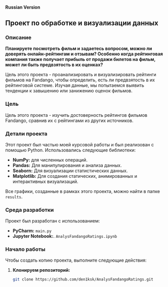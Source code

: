 #### Russian Version

## Проект по обработке и визуализации данных

### Описание

**Планируете посмотреть фильм и задаетесь вопросом, можно ли доверять онлайн-рейтингам и отзывам? Особенно когда рейтинговая компания также получает прибыль от продажи билетов на фильм, может ли быть предвзятость в их оценках?**

Цель этого проекта - проанализировать и визуализировать рейтинги фильмов на Fandango, чтобы определить, есть ли предвзятость в их рейтинговой системе. Изучая данные, мы попытаемся выявить тенденции к завышению или занижению оценок фильмов.

### Цель

Цель этого проекта - изучить достоверность рейтингов фильмов Fandango, сравнив их с рейтингами из других источников.

### Детали проекта

Этот проект был частью моей курсовой работы и был реализован с помощью Python. Использовались следующие библиотеки:

- **NumPy:** для численных операций.
- **Pandas:** Для манипулирования и анализа данных.
- **Seaborn:** Для визуализации статистических данных.
- **Matplotlib:** Для создания статических, анимированных и интерактивных визуализаций.

Все графики, созданные в рамках этого проекта, можно найти в папке `results`.

### Среда разработки

Проект был разработан с использованием:
- **PyCharm:** `main.py`
- **Jupyter Notebook:**. `AnalysFandangoRatings.ipynb`

### Начало работы

Чтобы создать копию проекта, выполните следующие действия:

1. **Клонируем репозиторий:**
     ```sh
   git clone https://github.com/den1ksk/AnalysFandangoRatings.git
